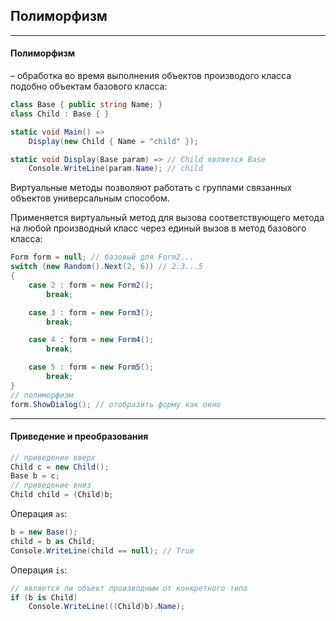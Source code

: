 ﻿## Полиморфизм
_____________________________________________________________________________________

#### Полиморфизм
 – обработка во время выполнения объектов производого класса подобно объектам базового
класса:
```c#
class Base { public string Name; }
class Child : Base { }

static void Main() =>
    Display(new Child { Name = "child" });

static void Display(Base param) => // Child является Base
    Console.WriteLine(param.Name); // child
```

Виртуальные методы позволяют работать с группами связанных объектов универсальным
способом.

Применяется виртуальный метод для вызова соответствующего метода на любой производный
класс через единый вызов в метод базового класса:
```c#
Form form = null; // базовый для Form2...
switch (new Random().Next(2, 6)) // 2.3...5
{
    case 2 : form = new Form2();
        break;

    case 3 : form = new Form3();
        break;

    case 4 : form = new Form4();
        break;

    case 5 : form = new Form5();
        break;
}
// полиморфизм
form.ShowDialog(); // отобразить форму как окно
```
_____________________________________________________________________________________

#### Приведение и преобразования
```c#
// приведение вверх
Child c = new Child();
Base b = c;
// приведение вниз
Child child = (Child)b;
```

Операция ```as```:
```c#
b = new Base();
child = b as Child;
Console.WriteLine(child == null); // True
```

Операция ```is```:
```c#
// является ли объект производным от конкретного типа
if (b is Child)
    Console.WriteLine(((Child)b).Name);
```
